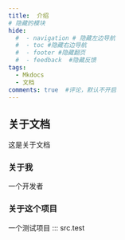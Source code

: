 ```yaml
---
title:  介绍
# 隐藏的模块
hide:
  #  - navigation # 隐藏左边导航
  #  - toc #隐藏右边导航
  #  - footer #隐藏翻页
  #  - feedback  #隐藏反馈
tags:  
  - Mkdocs
  - 文档
comments: true  #评论，默认不开启
---
```


## 关于文档
这是关于文档 

### 关于我
一个开发者

### 关于这个项目
一个测试项目
::: src.test
